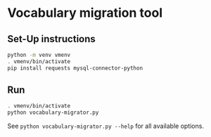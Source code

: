 # Vocabulary migration tool
## Set-Up instructions
```bash
python -m venv vmenv
. vmenv/bin/activate
pip install requests mysql-connector-python
```

## Run
```bash
. vmenv/bin/activate
python vocabulary-migrator.py
```

See `python vocabulary-migrator.py --help` for all available options.
